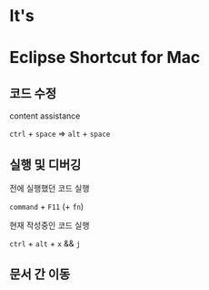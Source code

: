 # It's

# Eclipse Shortcut for Mac


## 코드 수정

content assistance

<code>ctrl</code> + <code>space</code> => <code>alt</code> + <code>space</code>

## 실행 및 디버깅

전에 실행했던 코드 실행

<code>command</code> + <code>F11</code> (+ <code>fn</code>)

현재 작성중인 코드 실행

<code>ctrl</code> + <code>alt</code> + <code>x</code> && <code>j</code>

## 문서 간 이동